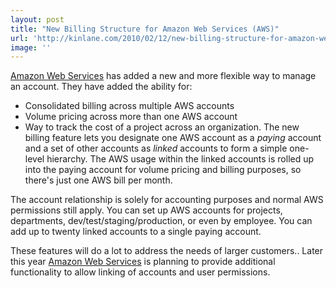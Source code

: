 ```yaml
---
layout: post
title: "New Billing Structure for Amazon Web Services (AWS)"
url: 'http://kinlane.com/2010/02/12/new-billing-structure-for-amazon-web-services-aws/'
image: ''
---
```


[Amazon Web Services][1] has added a new and more flexible way to manage an account. They have added the ability for:

  * Consolidated billing across multiple AWS accounts
  * Volume pricing across more than one AWS account
  * Way to track the cost of a project across an organization.
The new billing feature lets you designate one AWS account as a _paying_ account and a set of other accounts as _linked_ accounts to form a simple one-level hierarchy. The AWS usage within the linked accounts is rolled up into the paying account for volume pricing and billing purposes, so there's just one AWS bill per month.

The account relationship is solely for accounting purposes and normal AWS permissions still apply. You can set up AWS accounts for projects, departments, dev/test/staging/production, or even by employee. You can add up to twenty linked accounts to a single paying account.

These features will do a lot to address the needs of larger customers.. Later this year [Amazon Web Services][1] is planning to provide additional functionality to allow linking of accounts and user permissions.

   [1]: http://aws.amazon.com/
